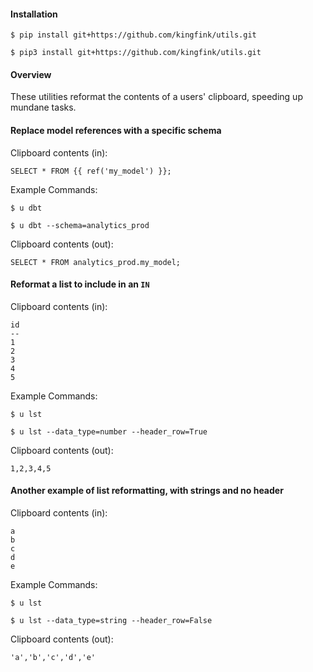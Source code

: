 #### Installation

`$ pip install git+https://github.com/kingfink/utils.git`

`$ pip3 install git+https://github.com/kingfink/utils.git`

#### Overview

These utilities reformat the contents of a users' clipboard, speeding up mundane tasks.

#### Replace model references with a specific schema

Clipboard contents (in):

```
SELECT * FROM {{ ref('my_model') }};
```

Example Commands:

`$ u dbt`

`$ u dbt --schema=analytics_prod`

Clipboard contents (out):

```
SELECT * FROM analytics_prod.my_model;
```

#### Reformat a list to include in an `IN`

Clipboard contents (in):

```
id
--
1
2
3
4
5
```

Example Commands:

`$ u lst`

`$ u lst --data_type=number --header_row=True`

Clipboard contents (out):

```
1,2,3,4,5
```

#### Another example of list reformatting, with strings and no header

Clipboard contents (in):

```
a
b
c
d
e
```

Example Commands:

`$ u lst`

`$ u lst --data_type=string --header_row=False`

Clipboard contents (out):

```
'a','b','c','d','e'
```
